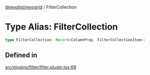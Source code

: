 [@revolist/revogrid](README.md) / FilterCollection

# Type Alias: FilterCollection

```ts
type FilterCollection: Record<ColumnProp, FilterCollectionItem>;
```

## Defined in

[src/plugins/filter/filter.plugin.tsx:69](https://github.com/revolist/revogrid/blob/a84fead7f1878a976ea465cbf9b4f0472345b7b1/src/plugins/filter/filter.plugin.tsx#L69)
